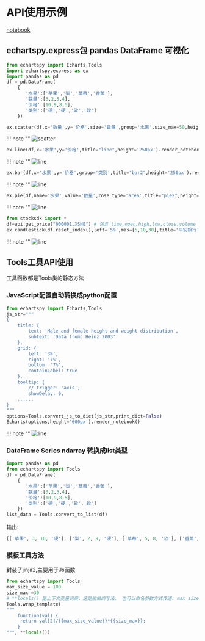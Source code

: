 # API使用示例

[notebook](https://github.com/yiliuyan161/echartspy/blob/master/docs/echartspy.ipynb)

## echartspy.express包  pandas DataFrame 可视化

```python
from echartspy import Echarts,Tools
import echartspy.express as ex
import pandas as pd
df = pd.DataFrame(
    {
       '水果':['苹果','梨','草莓','香蕉'],
       '数量':[3,2,5,4],
       '价格':[10,9,8,5],
       '类别':['硬','硬','软','软']
    })
```

```python
ex.scatter(df,x='数量',y='价格',size='数量',group='水果',size_max=50,height='250px',title='scatter').render_notebook()
```

!!! note ""
    ![scatter](https://github.com/yiliuyan161/echartspy/blob/master/docs/images/scatter.png?raw=true)

```python
ex.line(df,x='水果',y='价格',title="line",height='250px').render_notebook()
```

!!! note ""
    ![line](https://github.com/yiliuyan161/echartspy/blob/master/docs/images/line.png?raw=true)

```python
ex.bar(df,x='水果',y='价格',group='类别',title="bar2",height='250px').render_notebook()
```

!!! note ""
    ![line](https://github.com/yiliuyan161/echartspy/blob/master/docs/images/bar2.png?raw=true)

```python
ex.pie(df,name='水果',value='数量',rose_type='area',title="pie2",height='350px').render_notebook()
```

!!! note ""
    ![line](https://github.com/yiliuyan161/echartspy/blob/master/docs/images/pie2.png?raw=true)



```python
from stocksdk import *
df=api.get_price("000001.XSHE") # 包含 time,open,high,low,close,volume 这些列
ex.candlestick(df.reset_index(),left='5%',mas=[5,10,30],title='平安银行').render_notebook()
```

!!! note ""
    ![line](https://github.com/yiliuyan161/echartspy/blob/master/docs/images/kline.png?raw=true)

## Tools工具API使用

工具函数都是Tools类的静态方法

### JavaScript配置自动转换成python配置
```python
from echartspy import Echarts,Tools
js_str="""
{
    title: {
        text: 'Male and female height and weight distribution',
        subtext: 'Data from: Heinz 2003'
    },
    grid: {
        left: '3%',
        right: '7%',
        bottom: '7%',
        containLabel: true
    },
    tooltip: {
        // trigger: 'axis',
        showDelay: 0,
    ......    
}
"""
options=Tools.convert_js_to_dict(js_str,print_dict=False)
Echarts(options,height='600px').render_notebook()
```

!!! note ""
    ![line](https://github.com/yiliuyan161/echartspy/blob/master/docs/images/p1.png?raw=true)


### DataFrame Series ndarray 转换成list类型

```python
import pandas as pd
from echartspy import Tools
df = pd.DataFrame(
    {
       '水果':['苹果','梨','草莓','香蕉'],
       '数量':[3,2,5,4],
       '价格':[10,9,8,5],
       '类别':['硬','硬','软','软']
    })
list_data = Tools.convert_to_list(df)
```

输出:

```python
[['苹果', 3, 10, '硬'], ['梨', 2, 9, '硬'], ['草莓', 5, 8, '软'], ['香蕉', 4, 5, '软']]
```

### 模板工具方法
封装了jinja2,主要用于Js函数

```python
from echartspy import Tools
max_size_value = 100
size_max =30
# **locals() 是上下文变量词典，这是偷懒的写法， 也可以命名参数方式传递: max_size_value=max_size_value,size_max=size_max
Tools.wrap_template(
"""
    function(val) {
     return val[2]/{{max_size_value}}*{{size_max}};
    }
""", **locals())
```

